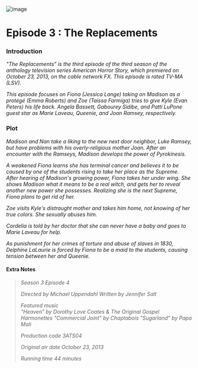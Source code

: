 

![image](https://github.com/user-attachments/assets/ee78d015-1e86-4eaf-970e-5ae7fe31c0aa)

# Episode 3 : The Replacements

### Introduction

*"The Replacements" is the third episode of the third season of the anthology television series American Horror Story, which premiered on October 23, 2013, on the cable network FX. This episode is rated TV-MA (LSV).*

*This episode focuses on Fiona (Jessica Lange) taking on Madison as a protégé (Emma Roberts) and Zoe (Taissa Farmiga) tries to give Kyle (Evan Peters) his life back. Angela Bassett, Gabourey Sidibe, and Patti LuPone guest star as Marie Laveau, Queenie, and Joan Ramsey, respectively.*



### Plot

*Madison and Nan take a liking to the new next door neighbor, Luke Ramsey, but have problems with his overly-religious mother Joan. After an encounter with the Ramseys, Madison develops the power of Pyrokinesis.*

*A weakened Fiona learns she has terminal cancer and believes it to be caused by one of the students rising to take her place as the Supreme. After hearing of Madison's growing power, Fiona takes her under wing. She shows Madison what it means to be a real witch, and gets her to reveal another new power she possesses. Realizing she is the next Supreme, Fiona plans to get rid of her.*

*Zoe visits Kyle's distraught mother and takes him home, not knowing of her true colors. She sexually abuses him.*

*Cordelia is told by her doctor that she can never have a baby and goes to Marie Laveau for help.*

*As punishment for her crimes of torture and abuse of slaves in 1830, Delphine LaLaurie is forced by Fiona to be a maid to the students, causing tension between her and Queenie.*

#### Extra Notes
>	*Season 3
Episode 4*
>
> *Directed by	Michael Uppendahl
Written by	Jennifer Salt*
>
> *Featured music	
"Heaven" by Dorothy Love Coates & The Original Gospel Harmonettes
"Commercial Joint" by Chaptabois
"Sugarland" by Papa Mali*
>
> *Production code	3ATS04*
>
> *Original air date	October 23, 2013*
>
> *Running time	44 minutes*

